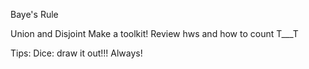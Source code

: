 Baye's Rule

Union and Disjoint
Make a toolkit! Review hws and how to count T___T




Tips: Dice: draw it out!!! Always!
